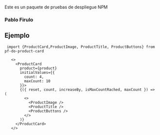 Este es un paquete de pruebas de despliegue NPM
### Pablo Firulo

## Ejemplo
```
 import {ProductCard,ProductImage, ProductTitle, ProductButtons} from pf-do-product-card
```
 ```
    <>
      <ProductCard
        product={product}
        initialValues={{
          count: 4,
          maxCount: 10
        }}>
        {({ reset, count, increaseBy, isMaxCountRached, maxCount }) => (
          <>
            <ProductImage />
            <ProductTitle />
            <ProductButtons />
          </>
        )}
      </ProductCard>
    </>
```
          